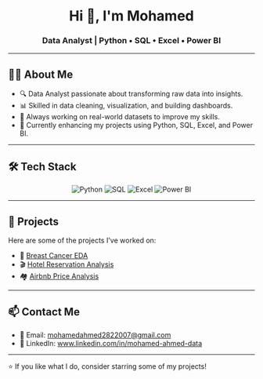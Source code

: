 <h1 align="center">Hi 👋, I'm Mohamed</h1>
<h3 align="center">Data Analyst | Python • SQL • Excel • Power BI</h3>

---

## 👨‍💻 About Me

- 🔍 Data Analyst passionate about transforming raw data into insights.
- 📊 Skilled in data cleaning, visualization, and building dashboards.
- 💼 Always working on real-world datasets to improve my skills.
- 🌱 Currently enhancing my projects using Python, SQL, Excel, and Power BI.

---

## 🛠️ Tech Stack

<p align="center">
  <img src="https://img.shields.io/badge/Python-3776AB?style=for-the-badge&logo=python&logoColor=white" alt="Python"/>
  <img src="https://img.shields.io/badge/SQL-4479A1?style=for-the-badge&logo=mysql&logoColor=white" alt="SQL"/>
  <img src="https://img.shields.io/badge/Excel-217346?style=for-the-badge&logo=microsoft-excel&logoColor=white" alt="Excel"/>
  <img src="https://img.shields.io/badge/Power BI-F2C811?style=for-the-badge&logo=powerbi&logoColor=black" alt="Power BI"/>
</p>

---

## 📁 Projects

Here are some of the projects I've worked on:

- 🧬 [Breast Cancer EDA](https://github.com/Mohamed-ahmed282/breast-cancer-analysis)
- 🎬 [Hotel Reservation Analysis](https://github.com/Mohamed-ahmed282/Hotel-Reservation-Analysis)
- 🏘️ [Airbnb Price Analysis](https://github.com/your-username/airbnb-price-analysis)

---

## 📫 Contact Me

- 📧 Email: mohamedahmed2822007@gmail.com  
- 💼 LinkedIn: www.linkedin.com/in/mohamed-ahmed-data

---

⭐ If you like what I do, consider starring some of my projects!

